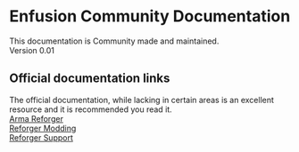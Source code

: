 # Enfusion Community Documentation
This documentation is Community made and maintained.<br />
Version 0.01

## Official documentation links
The official documentation, while lacking in certain areas is an excellent resource and it is recommended you read it.<br />
[Arma Reforger](https://community.bistudio.com/wiki/Category:Arma_Reforger)<br />
[Reforger Modding](https://community.bistudio.com/wiki/Category:Arma_Reforger/Modding)<br />
[Reforger Support](https://community.bistudio.com/wiki/Category:Arma_Reforger/Support)<br />
